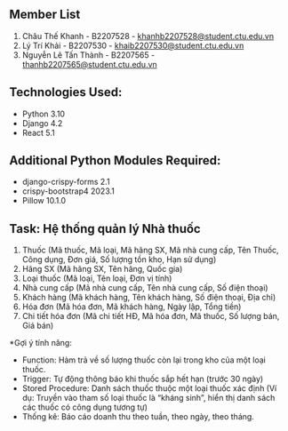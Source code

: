 ## Member List

1. Châu Thế Khanh - B2207528 - khanhb2207528@student.ctu.edu.vn
2. Lý Trí Khải - B2207530 - khaib2207530@student.ctu.edu.vn
3. Nguyễn Lê Tấn Thành - B2207565 - thanhb2207565@student.ctu.edu.vn

## Technologies Used:

- Python 3.10
- Django 4.2
- React 5.1

## Additional Python Modules Required:

- django-crispy-forms 2.1
- crispy-bootstrap4 2023.1
- Pillow 10.1.0

## Task: Hệ thống quản lý Nhà thuốc

1. Thuốc (Mã thuốc, Mã loại, Mã hãng SX, Mã nhà cung cấp, Tên Thuốc, Công dụng, Đơn giá, Số lượng tồn kho, Hạn sử dụng)
2. Hãng SX (Mã hãng SX, Tên hãng, Quốc gia)
3. Loại thuốc (Mã loại, Tên loại, Đơn vị tính)
4. Nhà cung cấp (Mã nhà cung cấp, Tên nhà cung cấp, Số điện thoại)
5. Khách hàng (Mã khách hàng, Tên khách hàng, Số điện thoại, Địa chỉ)
6. Hóa đơn (Mã hóa đơn, Mã khách hàng, Ngày lập, Tổng tiền)
7. Chi tiết hóa đơn (Mã chi tiết HĐ, Mã hóa đơn, Mã thuốc, Số lượng bán, Giá bán)

\*Gợi ý tính năng:

- Function: Hàm trả về số lượng thuốc còn lại trong kho của một loại thuốc. 
- Trigger: Tự động thông báo khi thuốc sắp hết hạn (trước 30 ngày)
- Stored Procedure: Danh sách thuốc thuộc một loại thuốc xác định (Ví dụ: Truyền vào tham số loại thuốc là “kháng sinh”, hiển thị danh sách các thuốc có công dụng tương tự)
- Thống kê: Báo cáo doanh thu theo tuần, theo ngày, theo tháng.
